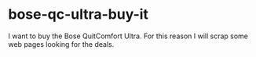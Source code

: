 # bose-qc-ultra-buy-it
I want to buy the Bose QuitComfort Ultra. For this reason I will scrap some web pages looking for the deals.
